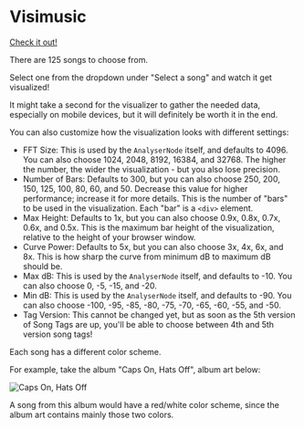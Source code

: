 # Visimusic

[Check it out!](https://marblelover003.github.io/Visimusic/)

There are 125 songs to choose from.

Select one from the dropdown under "Select a song" and watch it get visualized!

It might take a second for the visualizer to gather the needed data, especially on mobile devices, but it will definitely be worth it in the end.

You can also customize how the visualization looks with different settings:

- FFT Size: This is used by the `AnalyserNode` itself, and defaults to 4096. You can also choose 1024, 2048, 8192, 16384, and 32768. The higher the number, the wider the visualization - but you also lose precision.
- Number of Bars: Defaults to 300, but you can also choose 250, 200, 150, 125, 100, 80, 60, and 50. Decrease this value for higher performance; increase it for more details. This is the number of "bars" to be used in the visualization. Each "bar" is a `<div>` element.
- Max Height: Defaults to 1x, but you can also choose 0.9x, 0.8x, 0.7x, 0.6x, and 0.5x. This is the maximum bar height of the visualization, relative to the height of your browser window.
- Curve Power: Defaults to 5x, but you can also choose 3x, 4x, 6x, and 8x. This is how sharp the curve from minimum dB to maximum dB should be.
- Max dB: This is used by the `AnalyserNode` itself, and defaults to -10. You can also choose 0, -5, -15, and -20.
- Min dB: This is used by the `AnalyserNode` itself, and defaults to -90. You can also choose -100, -95, -85, -80, -75, -70, -65, -60, -55, and -50.
- Tag Version: This cannot be changed yet, but as soon as the 5th version of Song Tags are up, you'll be able to choose between 4th and 5th version song tags!

Each song has a different color scheme.

For example, take the album "Caps On, Hats Off", album art below:

![Caps On, Hats Off](https://marblelover003.github.io/Visimusic/Music-Albums/Caps%20On,%20Hats%20Off.JPG "Caps On, Hats Off by Bossfight")

A song from this album would have a red/white color scheme, since the album art contains mainly those two colors.

